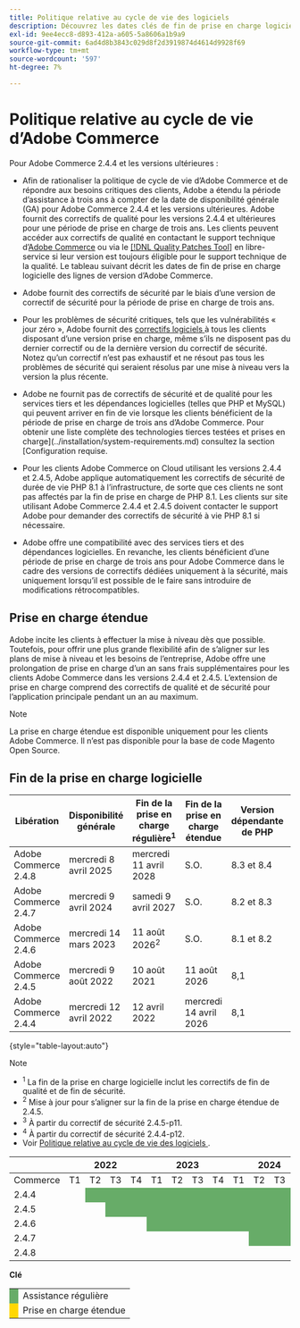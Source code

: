 ```yaml
---
title: Politique relative au cycle de vie des logiciels
description: Découvrez les dates clés de fin de prise en charge logicielle des versions d’Adobe Commerce.
exl-id: 9ee4ecc8-d893-412a-a605-5a8606a1b9a9
source-git-commit: 6ad4d8b3843c029d8f2d3919874d4614d9928f69
workflow-type: tm+mt
source-wordcount: '597'
ht-degree: 7%

---
```



# Politique relative au cycle de vie d’Adobe Commerce

Pour Adobe Commerce 2.4.4 et les versions ultérieures :

- Afin de rationaliser la politique de cycle de vie d’Adobe Commerce et de répondre aux besoins critiques des clients, Adobe a étendu la période d’assistance à trois ans à compter de la date de disponibilité générale (GA) pour Adobe Commerce 2.4.4 et les versions ultérieures. Adobe fournit des correctifs de qualité pour les versions 2.4.4 et ultérieures pour une période de prise en charge de trois ans. Les clients peuvent accéder aux correctifs de qualité en contactant le support technique d’[Adobe Commerce](https://experienceleague.adobe.com/en/docs/commerce-knowledge-base/kb/help-center-guide/magento-help-center-user-guide) ou via le [[!DNL Quality Patches Tool]](https://experienceleague.adobe.com/tools/commerce-quality-patches/index.html) en libre-service si leur version est toujours éligible pour le support technique de la qualité. Le tableau suivant décrit les dates de fin de prise en charge logicielle des lignes de version d’Adobe Commerce.

- Adobe fournit des correctifs de sécurité par le biais d’une version de correctif de sécurité pour la période de prise en charge de trois ans.

- Pour les problèmes de sécurité critiques, tels que les vulnérabilités « jour zéro », Adobe fournit des [ correctifs logiciels ](https://support.magento.com/hc/en-us/sections/360003869892-Known-issues-patches-attached-) à tous les clients disposant d’une version prise en charge, même s’ils ne disposent pas du dernier correctif ou de la dernière version du correctif de sécurité. Notez qu’un correctif n’est pas exhaustif et ne résout pas tous les problèmes de sécurité qui seraient résolus par une mise à niveau vers la version la plus récente.

- Adobe ne fournit pas de correctifs de sécurité et de qualité pour les services tiers et les dépendances logicielles (telles que PHP et MySQL) qui peuvent arriver en fin de vie lorsque les clients bénéficient de la période de prise en charge de trois ans d’Adobe Commerce. Pour obtenir une liste complète des technologies tierces testées et prises en charge](../installation/system-requirements.md) consultez la section [Configuration requise.

- Pour les clients Adobe Commerce on Cloud utilisant les versions 2.4.4 et 2.4.5, Adobe applique automatiquement les correctifs de sécurité de durée de vie PHP 8.1 à l’infrastructure, de sorte que ces clients ne sont pas affectés par la fin de prise en charge de PHP 8.1. Les clients sur site utilisant Adobe Commerce 2.4.4 et 2.4.5 doivent contacter le support Adobe pour demander des correctifs de sécurité à vie PHP 8.1 si nécessaire.

- Adobe offre une compatibilité avec des services tiers et des dépendances logicielles. En revanche, les clients bénéficient d’une période de prise en charge de trois ans pour Adobe Commerce dans le cadre des versions de correctifs dédiées uniquement à la sécurité, mais uniquement lorsqu’il est possible de le faire sans introduire de modifications rétrocompatibles.

## Prise en charge étendue

Adobe incite les clients à effectuer la mise à niveau dès que possible. Toutefois, pour offrir une plus grande flexibilité afin de s’aligner sur les plans de mise à niveau et les besoins de l’entreprise, Adobe offre une prolongation de prise en charge d’un an sans frais supplémentaires pour les clients Adobe Commerce dans les versions 2.4.4 et 2.4.5. L’extension de prise en charge comprend des correctifs de qualité et de sécurité pour l’application principale pendant un an au maximum.

>[!NOTE]
>
>La prise en charge étendue est disponible uniquement pour les clients Adobe Commerce. Il n’est pas disponible pour la base de code Magento Open Source.

## Fin de la prise en charge logicielle

| Libération | Disponibilité générale | Fin de la prise en charge régulière<sup>1</sup> | Fin de la prise en charge étendue | Version dépendante de PHP | Version dépendante de MariaDB |
|----------------------|----------------------|------------------------------------|-------------------------|-----------------------|------------------------------|
| Adobe Commerce 2.4.8 | mercredi 8 avril 2025 | mercredi 11 avril 2028 | S.O. | 8.3 et 8.4 | 11,4 |
| Adobe Commerce 2.4.7 | mercredi 9 avril 2024 | samedi 9 avril 2027 | S.O. | 8.2 et 8.3 | 10,6 |
| Adobe Commerce 2.4.6 | mercredi 14 mars 2023 | 11 août 2026<sup>2</sup> | S.O. | 8.1 et 8.2 | 10,6 |
| Adobe Commerce 2.4.5 | mercredi 9 août 2022 | 10 août 2021 | 11 août 2026 | 8,1 | 10,6<sup>3</sup> |
| Adobe Commerce 2.4.4 | mercredi 12 avril 2022 | 12 avril 2022 | mercredi 14 avril 2026 | 8,1 | 10,6<sup>4</sup> |

{style="table-layout:auto"}

>[!NOTE]
>
>- <sup>1</sup> La fin de la prise en charge logicielle inclut les correctifs de fin de qualité et de fin de sécurité.
>- <sup>2</sup> Mise à jour pour s’aligner sur la fin de la prise en charge étendue de 2.4.5.
>- <sup>3</sup> À partir du correctif de sécurité 2.4.5-p11.
>- <sup>4</sup> À partir du correctif de sécurité 2.4.4-p12.
>- Voir [ Politique relative au cycle de vie des logiciels ](https://www.adobe.com/content/dam/cc/en/legal/terms/enterprise/pdfs/Adobe-Commerce-Software-Lifecycle-Policy.pdf).

<table style="table-layout:auto">
<thead>
  <tr>
    <th colspan="1"></th>
    <th colspan="4">2022</th>
    <th colspan="4">2023</th>
    <th colspan="4">2024</th>
    <th colspan="4">2025</th>
    <th colspan="4">2026</th>
    <th colspan="4">2027</th>
    <th colspan="4">2028</th>
  </tr>
</thead>
<tbody>
  <tr>
    <td>Commerce</td>
    <td>T1</td>
    <td>T2</td>
    <td>T3</td>
    <td>T4</td>
    <td>T1</td>
    <td>T2</td>
    <td>T3</td>
    <td>T4</td>
    <td>T1</td>
    <td>T2</td>
    <td>T3</td>
    <td>T4</td>
    <td>T1</td>
    <td>T2</td>
    <td>T3</td>
    <td>T4</td>
    <td>T1</td>
    <td>T2</td>
    <td>T3</td>
    <td>T4</td>
    <td>T1</td>
    <td>T2</td>
    <td>T3</td>
    <td>T4</td>
    <td>T1</td>
    <td>T2</td>
    <td>T3</td>
    <td>T4</td>
  </tr>
  <tr>
    <td>2.4.4</td>
    <td></td>
    <td colspan="13" style="background-color:#67ac68;"></td>
    <td colspan="4" style="background-color:#ffd700;"></td>
    <td colspan="10"></td>
  </tr>
  <tr>
    <td>2.4.5</td>
    <td colspan="2"></td>
    <td colspan="13" style="background-color:#67ac68;"></td>
    <td colspan="4" style="background-color:#ffd700;"></td>
    <td colspan="9"></td>
  </tr>
  <tr>
    <td>2.4.6</td>
    <td colspan="4"></td>
    <td colspan="15" style="background-color:#67ac68;"></td>
    <td colspan="10"></td>
  </tr>
  <tr>
    <td>2.4.7</td>
    <td colspan="9"></td>
    <td colspan="13" style="background-color:#67ac68;"></td>
    <td colspan="6"></td>
  </tr>
  <tr>
    <td>2.4.8</td>
    <td colspan="13"></td>
    <td colspan="13" style="background-color:#67ac68;"></td>
    <td colspan="2"></td>
  </tr>
</tbody>
</table>

**Clé**

<table style="table-layout:auto">
 <tbody>
  <tr>
   <td style="background-color:#67ac68;"></td>
   <td>Assistance régulière</td>
  </tr>
  <tr>
   <td style="background-color:#ffd700;"></td>
   <td>Prise en charge étendue</td>
  </tr>
 </tbody>
</table>
